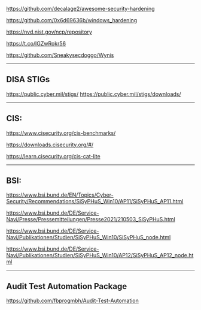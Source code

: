https://github.com/decalage2/awesome-security-hardening

https://github.com/0x6d69636b/windows_hardening

https://nvd.nist.gov/ncp/repository


https://t.co/IGZwRokr56

https://github.com/Sneakysecdoggo/Wynis

-----------------------------------------------------------------------------------------------


DISA STIGs
-------

https://public.cyber.mil/stigs/
https://public.cyber.mil/stigs/downloads/


------------------------------------------------------------------------------------------------


CIS:
-----

https://www.cisecurity.org/cis-benchmarks/

https://downloads.cisecurity.org/#/

https://learn.cisecurity.org/cis-cat-lite

------------------------------------------------------------------------------------------------


 
BSI:
--------

https://www.bsi.bund.de/EN/Topics/Cyber-Security/Recommendations/SiSyPHuS_Win10/AP11/SiSyPHuS_AP11.html

https://www.bsi.bund.de/DE/Service-Navi/Presse/Pressemitteilungen/Presse2021/210503_SiSyPHuS.html

https://www.bsi.bund.de/DE/Service-Navi/Publikationen/Studien/SiSyPHuS_Win10/SiSyPHuS_node.html

https://www.bsi.bund.de/DE/Service-Navi/Publikationen/Studien/SiSyPHuS_Win10/AP12/SiSyPHuS_AP12_node.html

---------------------------------------------------------------------------------------------------


Audit Test Automation Package
--------------
https://github.com/fbprogmbh/Audit-Test-Automation

